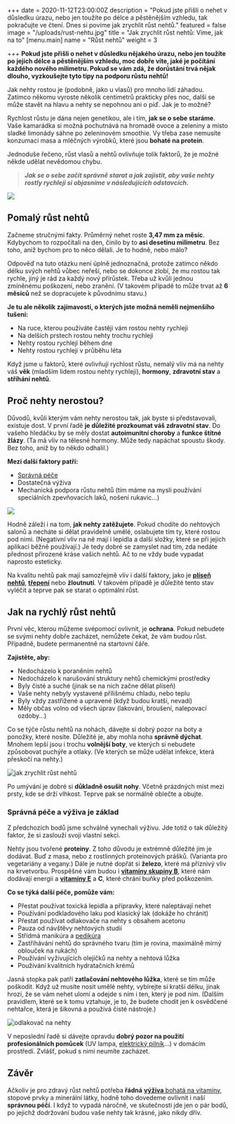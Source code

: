 +++
date = 2020-11-12T23:00:00Z
description = "Pokud jste přišli o nehet v důsledku úrazu, nebo jen toužíte po délce a pěstěnějším vzhledu, tak pokračujte ve čtení. Dnes si povíme jak zrychlit růst nehtů."
featured = false
image = "/uploads/rust-nehtu.jpg"
title = "Jak zrychlit růst nehtů: Víme, jak na to"
[menu.main]
name = "Růst nehtů"
weight = 3

+++
**Pokud jste přišli o nehet v důsledku nějakého úrazu, nebo jen toužíte po jejich délce a pěstěnějším vzhledu, moc dobře víte, jaké je počítání každého nového milimetru. Pokud se vám zdá, že dorůstání trvá nějak dlouho, vyzkoušejte tyto tipy na podporu růstu nehtů!**

Jak nehty rostou je (podobně, jako u vlasů) pro mnoho lidí záhadou. Zatímco někomu vyroste několik centimetrů prakticky přes noc, další se může stavět na hlavu a nehty se nepohnou ani o píď. Jak je to možné?

Rychlost růstu je dána nejen genetikou, ale i tím, **jak se o sebe staráme**. Vaše kamarádka si možná pochutnává na hromadě ovoce a zeleniny a místo sladké limonády sáhne po zeleninovém smoothie. Vy třeba zase nemusíte konzumaci masa a mléčných výrobků, které jsou **bohaté na protein**.

Jednoduše řečeno, růst vlasů a nehtů ovlivňuje tolik faktorů, že je možné někde udělat nevědomou chybu.

> **_Jak se o sebe začít správně starat a jak zajistit, aby vaše nehty rostly rychleji si objasníme v následujících odstavcích._**

![](/uploads/pomaly-rust-nehtu.jpg)

## Pomalý růst nehtů

Začneme stručnými fakty. Průměrný nehet roste **3,47 mm za měsíc**. Kdybychom to rozpočítali na den, činilo by to **asi desetinu milimetru**. Bez toho, aniž bychom pro to něco dělali. Je to hodně, nebo málo?

Odpověď na tuto otázku není úplně jednoznačná, protože zatímco někdo délku svých nehtů vůbec neřeší, nebo se dokonce zlobí, že mu rostou tak rychle, jiný je rád za každý nový přírůstek. Třeba už kvůli jednou zmíněnému poškození, nebo zranění. (V takovém případě to může trvat až **6 měsíců** než se dopracujete k původnímu stavu.)

**Je tu ale několik zajímavostí, o kterých jste možná neměli nejmenšího tušení:**

* Na ruce, kterou používáte častěji vám rostou nehty rychleji
* Na delších prstech rostou nehty trochu rychleji
* Nehty rostou rychleji během dne
* Nehty rostou rychleji v průběhu léta

Když jsme u faktorů, které ovlivňují rychlost růstu, nemalý vliv má na nehty váš **věk** (mladším lidem rostou nehty rychleji), **hormony**, **zdravotní stav** a **stříhání nehtů**.

## Proč nehty nerostou?

Důvodů, kvůli kterým vám nehty nerostou tak, jak byste si představovali, existuje dost. V první řadě **je důležité prozkoumat váš zdravotní stav**. Do vašeho hledáčku by se měly dostat **autoimunitní choroby** a **funkce štítné žlázy**. (Ta má vliv na tělesné hormony. Může tedy napáchat spoustu škody. Bez toho, aniž by to někdo odhalil.)

**Mezi další faktory patří:**

* [Správná péče](https://www.upravenenehty.cz/spravna-pece-o-nehty-aby-byly-zdrave-a-krasne/)
* Dostatečná výživa
* Mechanická podpora růstu nehtů (tím máme na mysli používání speciálních zpevňovacích laků, nošení rukavic…)

![](/uploads/pece-o-nehty-2.jpg)

Hodně záleží i na tom, **jak nehty zatěžujete**. Pokud chodíte do nehtových salonů a necháte si dělat pravidelně umělé, oslabujete tím ty, které rostou pod nimi. (Negativní vliv na ně mají i lepidla a další složky, které se při jejich aplikaci běžně používají.) Je tedy dobré se zamyslet nad tím, zda nedáte přednost přirozené kráse vašich nehtů. Ač to ne vždy bude vypadat naprosto esteticky.

Na kvalitu nehtů pak mají samozřejmě vliv i další faktory, jako je [**plíseň nehtů**](https://www.upravenenehty.cz/blog/mykoza-nehtu-jak-ji-poznat-a-lecit/), [**třepení**](https://www.upravenenehty.cz/lamave-nehty-vite-co-na-ne-zabira/) nebo **žloutnutí**. V takovém případě je důležité tento stav vyléčit a teprve pak se starat o optimální růst.

## Jak na rychlý růst nehtů

První věc, kterou můžeme svépomocí ovlivnit, je **ochrana**. Pokud nebudete se svými nehty dobře zacházet, nemůžete čekat, že vám budou růst. Případně, budete permanentně na startovní čáře.

**Zajistěte, aby:**

* Nedocházelo k poraněním nehtů
* Nedocházelo k narušování struktury nehtů chemickými prostředky
* Byly čisté a suché (jinak se na nich začne dělat plíseň)
* Vaše nehty nebyly vystavené přílišnému chladu, nebo teplu
* Byly vždy zastřižené a upravené (když budou kratší, nevadí)
* Měly občas volno od všech úprav (lakování, broušení, nalepovací ozdoby…)

Co se týče růstu nehtů na nohách, dávejte si dobrý pozor na boty a ponožky, které nosíte. Důležité je, aby mohla noha **správně dýchat**. Mnohem lepší jsou i trochu **volnější boty**, ve kterých si nebudete způsobovat puchýře a otlaky. (Ve kterých se může udělat infekce, která přeskočí na nehty.)

![jak zrychlit růst nehtů](/uploads/jak-zrychlit-rust-nehtu.jpg)

Po umývání je dobré si **důkladně osušit nohy**. Včetně prázdných míst mezi prsty, kde se drží vlhkost. Teprve pak se normálně oblečte a obujte.

### Správná péče a výživa je základ

Z předchozích bodů jsme schválně vynechali výživu. Jde totiž o tak důležitý faktor, že si zaslouží svoji vlastní sekci.

Nehty jsou tvořené **proteiny**. Z toho důvodu je extrémně důležité jim je dodávat. Buď z masa, nebo z rostlinných proteinových prášků. (Varianta pro vegetariány a vegany.) Dále je nutné dopřát si **železo**, které má příznivý vliv na krvetvorbu. Prospěšné vám budou i [**vitamíny skupiny B**](https://www.upravenenehty.cz/blog/vitamin-b7-pro-spravny-rust-nehtu/), které nám dodávají energii a [**vitamíny E**](https://www.upravenenehty.cz/blog/silne-a-dlouhe-nehty-vyzkousejte-vitamin-e/) a **C**, které chrání buňky před poškozením.

**Co se týká další péče, pomůže vám:**

* Přestat používat toxická lepidla a přípravky, které naleptávají nehet
* Používání podkladového laku pod klasický lak (dokáže ho chránit)
* Přestat používat odlakovače na nehty s obsahem acetonu
* Pauza od návštěvy nehtových studií
* Střídmá manikúra a [pedikúra](https://www.upravenenehty.cz/blog/domaci-pedikura-5-tipu-jak-na-ni/)
* Zastřihávání nehtů do správného tvaru (tím je rovina, maximálně mírný oblouček na rukách)
* Používání vyživujících olejíčků na nehty a nehtová lůžka
* Používání kvalitních hydratačních krémů

Jasná stopka pak patří **zatlačování nehtového lůžka**, které se tím může poškodit. Když už musíte nosit umělé nehty, vybírejte si kratší délku, jinak hrozí, že se vám nehet ulomí a odejde s ním i ten, který je pod ním. (Dalším pravidlem, které se k tomu vztahuje, je to, že budete chodit jen k osvědčené nehtařce, která je šikovná a používá čisté nástroje.)

![odlakovač na nehty](/uploads/odlakovac-na-nehty.jpg)

V neposlední řadě si dávejte opravdu **dobrý pozor na použití profesionálních pomůcek** (UV lampa, [elektrický pilník](https://www.upravenenehty.cz/blog/elektricky-pilnik-na-nehty-jak-ho-vybrat-spravne-a-kdy-ho-pouzivat/)…) v domácím prostředí. Zvlášť, pokud s nimi neumíte zacházet.

## Závěr

Ačkoliv je pro zdravý růst nehtů potřeba **řádná** [**výživa** bohatá na vitamíny](https://www.upravenenehty.cz/4-nejucinnejsi-vitaminy-na-nehty/), stopové prvky a minerální látky, hodně toho dovedeme ovlivnit i naší **správnou péčí**. I když to vypadá náročně, ve skutečnosti jde jen o pár bodů, po jejichž dodržování budou vaše nehty tak krásné, jako nikdy dřív.